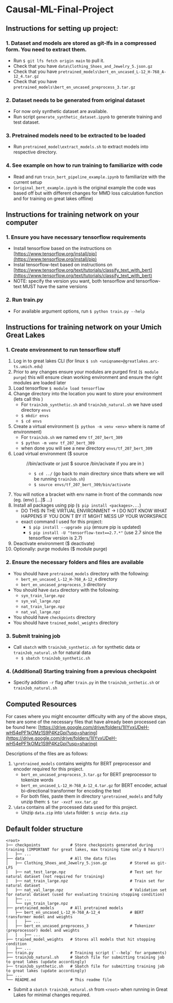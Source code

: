 # Causal-ML-Final-Project

## Instructions for setting up project:

### 1. Dataset and models are stored as git-lfs in a compressed form. You need to extract them.
- Run `$ git lfs fetch origin main` to pull it.
- Check that you have `data\Clothing_Shoes_and_Jewelry_5.json.gz`
- Check that you have `pretrained_models\bert_en_uncased_L-12_H-768_A-12_4.tar.gz`
- Check that you have `pretrained_models\bert_en_uncased_preprocess_3.tar.gz`

### 2. Dataset needs to be generated from original dataset
- For now only synthetic dataset are available.
- Run script `generate_synthetic_dataset.ipynb` to generate training and test dataset.

### 3. Pretrained models need to be extracted to be loaded
- Run `pretrained_model\extract_models.sh` to extract models into respective directory.

### 4. See example on how to run training to familiarize with code
- Read and run `train_bert_pipeline_example.ipynb` to familiarize with the current setup
- (`original_bert_example.ipynb` is the original example the code was based off but with different changes for MMD loss calculation function and for training on great lakes offline)

## Instructions for training network on your computer

### 1. Ensure you have necessary tensorflow requirements
- Install tensorflow based on the instructions on [https://www.tensorflow.org/install/pip](https://www.tensorflow.org/install/pip)
- Instal tensorflow-text based on instructions on [https://www.tensorflow.org/text/tutorials/classify_text_with_bert](https://www.tensorflow.org/text/tutorials/classify_text_with_bert)
- NOTE: specify the version you want, both tensorflow and tensorflow-text MUST have the same versions

### 2. Run train.py
- For available argument options, run `$ python train.py --help`

## Instructions for training network on your Umich Great Lakes

### 1. Create environment to run tensorflow stuff
1. Log in to great lakes CLI (for linux `$ ssh <uniqname>@greatlakes.arc-ts.umich.edu`)
2. Prior to any changes ensure your modules are purged first (`$ module purge`) this will ensure clean working environment and ensure the right modules are loaded later
3. Load tensorflow `$ module load tensorflow`
4. Change directory into the location you want to store your environment (lets call this )
    - For `trainJob_synthetic.sh` and `trainJob_natural.sh` we have used directory `envs`
    - `$ mkdir envs`
    - `$ cd envs`
5. Create a virtual environment (`$ python -m venv <env>` where is name of environment)
    - For `trainJob.sh` we named env `tf_207_bert_309`
    - `$ python -m venv tf_207_bert_309`
    - when done you will see a new directory `envs/tf_207_bert_309`
7. Load virtual environment ($ source <dir>/<env>/bin/activate or just $ source <env>/bin/acivate if you are in <env>)
    - `$ cd ../` (go back to main directory since thats where we will be running `trainJob.sh`)
    - `$ source envs/tf_207_bert_309/bin/activate`
8. You will notice a bracket with env name in front of the commands now (eg. (env) [...]$ ...)
9. Install all packages using pip (`$ pip install <packages>...`)
    - DO THIS IN THE VIRTUAL ENVIRONMENT -> I DO NOT KNOW WHAT HAPPENS IF YOU DON`T BY IT MIGHT MESS UP YOUR WORKSPACE
    - exact command I used for this project:
        - `$ pip install --upgrade pip` (ensure pip is updated)
        - `$ pip install -U "tensorflow-text==2.7.*"` (use 2.7 since the tensorflow version is 2.7)
10. Deactivate environment ($ deactivate)
11. Optionally: purge modules ($ module purge)

### 2. Ensure the necessary folders and files are available
- You should have `pretrained_models` directory with the following:
    - `bert_en_uncased_L-12_H-768_A-12_4` directory
    - `bert_en_uncased_preprocess_3` directory
- You should have `data` directory with the following:
    - `syn_train_large.npz`
    - `syn_val_large.npz`
    - `nat_train_large.npz`
    - `nat_val_large.npz`
- You should have `checkpoints` directory
- You should have `trained_model_weights` directory

### 3. Submit training job
- Call `sbatch` with `trainJob_synthetic.sh` for synthetic data or  `trainJob_natural.sh` for natural data
    - `$ sbatch trainJob_synthetic.sh`

### 4. (Additional) Starting training from a previous checkpoint
- Specify addition `-r` flag after `train.py` in the `trainJob_snthetic.sh` or `trainJob_natural.sh`

## Computed Resources
For cases where you might encounter difficulty with any of the above steps, here are some of the necessary files that have already been processed can be found here: [https://drive.google.com/drive/folders/1IIYvxUDeH-wH54ePF1kOMz1S9P4KzGpi?usp=sharing](https://drive.google.com/drive/folders/1IIYvxUDeH-wH54ePF1kOMz1S9P4KzGpi?usp=sharing)

Descriptions of the files are as follows:
1. `\pretrained_models` contains weights for BERT preprocessor and encoder required for this project.
    - `bert_en_uncased_preprocess_3.tar.gz` for BERT preprocessor to tokenize words
    - `bert_en_uncased_L-12_H-768_A-12_4.tar.gz` for BERT encoder, actual bi-directional transformer for encoding the text
    - For both files, paste them in directory `\pretrained_models` and fully unzip them: `$ tar -xvzf xxx.tar.gz`
2. `\data` contains all the processed data used for this project.
    - Unzip `data.zip` into `\data` folder: `$ unzip data.zip`
  
## Default folder structure

    <root>
    ├── checkpoints             # Store checkpoints generated during training (IMPORTANT for great lakes, max training time only 8 hours!)
    │   ├── ...
    ├── data                    # All the data files
    │   ├── Clothing_Shoes_and_Jewelry_5.json.gz          # Stored as git-LFS
    │   ├── nat_test_large.npz                            # Test set for natural dataset (not required for training)
    │   ├── nat_train_large.npz                           # Train set for natural dataset
    │   ├── nat_val_large.npz                             # Validation set for natural dataset (used for evaluating training stopping condition)
    │   ├── ...
    │   └── syn_train_large.npz
    ├── pretrained_models       # All pretrained models
    │   ├── bert_en_uncased_L-12_H-768_A-12_4             # BERT transformer model and weights
    │   |   ├── ...
    │   ├── bert_en_uncased_preprocess_3                  # Tokenizer (preprocessor) model and weights
    │   |   ├── ...
    ├── trained_model_weights   # Stores all models that hit stopping condition
    │   ├── ...
    ├── train.py                # Training script (`--help` for arguments)
    ├── trainJob_natural.sh     # Sbatch file for submitting training job to great lakes (update accordingly)
    ├── trainJob_synthetic.sh   # Sbatch file for submitting training job to great lakes (update accordingly)
    ├── ...
    └── README.md               # This readme file

- Submit a `sbatch trainJob_natural.sh` from `<root>` when running in Great Lakes for minimal changes required.
